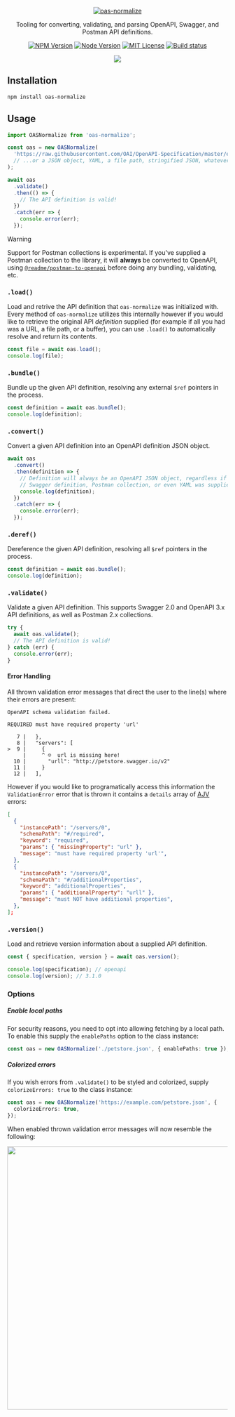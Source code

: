 <p align="center">
  <a href="https://npm.im/oas-normalize">
    <img src="https://user-images.githubusercontent.com/33762/200434622-23946869-1965-46f8-8deb-f284b8d0b92c.png" alt="oas-normalize" />
  </a>
</p>

<p align="center">
  Tooling for converting, validating, and parsing OpenAPI, Swagger, and Postman API definitions.
</p>

<p align="center">
  <a href="https://npm.im/oas-normalize"><img src="https://img.shields.io/npm/v/oas-normalize?style=for-the-badge" alt="NPM Version"></a>
  <a href="https://npm.im/oas-normalize"><img src="https://img.shields.io/node/v/oas-normalize?style=for-the-badge" alt="Node Version"></a>
  <a href="https://npm.im/oas-normalize"><img src="https://img.shields.io/npm/l/oas-normalize?style=for-the-badge" alt="MIT License"></a>
  <a href="https://github.com/readmeio/oas/tree/main/packages/oas-normalize"><img src="https://img.shields.io/github/actions/workflow/status/readmeio/oas/ci.yml?branch=main&style=for-the-badge" alt="Build status"></a>
</p>

<p align="center">
  <a href="https://readme.com"><img src="https://raw.githubusercontent.com/readmeio/.github/main/oss-badge.svg" /></a>
</p>

## Installation

```bash
npm install oas-normalize
```

## Usage

```ts
import OASNormalize from 'oas-normalize';

const oas = new OASNormalize(
  'https://raw.githubusercontent.com/OAI/OpenAPI-Specification/master/examples/v3.0/petstore-expanded.yaml',
  // ...or a JSON object, YAML, a file path, stringified JSON, whatever you have.
);

await oas
  .validate()
  .then(() => {
    // The API definition is valid!
  })
  .catch(err => {
    console.error(err);
  });
```

> [!WARNING]
> Support for Postman collections is experimental. If you've supplied a Postman collection to the library, it will **always** be converted to OpenAPI, using [`@readme/postman-to-openapi`](https://npm.im/@readme/postman-to-openapi) before doing any bundling, validating, etc.

### `.load()`

Load and retrive the API definition that `oas-normalize` was initialized with. Every method of `oas-normalize` utilizes this internally however if you would like to retrieve the original API _definition_ supplied (for example if all you had was a URL, a file path, or a buffer), you can use `.load()` to automatically resolve and return its contents.

```ts
const file = await oas.load();
console.log(file);
```

### `.bundle()`

Bundle up the given API definition, resolving any external `$ref` pointers in the process.

```ts
const definition = await oas.bundle();
console.log(definition);
```

### `.convert()`

Convert a given API definition into an OpenAPI definition JSON object.

```ts
await oas
  .convert()
  .then(definition => {
    // Definition will always be an OpenAPI JSON object, regardless if a
    // Swagger definition, Postman collection, or even YAML was supplied.
    console.log(definition);
  })
  .catch(err => {
    console.error(err);
  });
```

### `.deref()`

Dereference the given API definition, resolving all `$ref` pointers in the process.

```ts
const definition = await oas.bundle();
console.log(definition);
```

### `.validate()`

Validate a given API definition. This supports Swagger 2.0 and OpenAPI 3.x API definitions, as well as Postman 2.x collections.

```ts
try {
  await oas.validate();
  // The API definition is valid!
} catch (err) {
  console.error(err);
}
```

#### Error Handling

All thrown validation error messages that direct the user to the line(s) where their errors are present:

```
OpenAPI schema validation failed.

REQUIRED must have required property 'url'

   7 |   },
   8 |   "servers": [
>  9 |     {
     |     ^ ☹️  url is missing here!
  10 |       "urll": "http://petstore.swagger.io/v2"
  11 |     }
  12 |   ],
```

However if you would like to programatically access this information the `ValidationError` error that is thrown it contains a `details` array of [AJV](https://npm.im/ajv) errors:

```json
[
  {
    "instancePath": "/servers/0",
    "schemaPath": "#/required",
    "keyword": "required",
    "params": { "missingProperty": "url" },
    "message": "must have required property 'url'",
  },
  {
    "instancePath": "/servers/0",
    "schemaPath": "#/additionalProperties",
    "keyword": "additionalProperties",
    "params": { "additionalProperty": "urll" },
    "message": "must NOT have additional properties",
  },
];
```

### `.version()`

Load and retrieve version information about a supplied API definition.

```ts
const { specification, version } = await oas.version();

console.log(specification); // openapi
console.log(version); // 3.1.0
```

### Options

##### Enable local paths

For security reasons, you need to opt into allowing fetching by a local path. To enable this supply the `enablePaths` option to the class instance:

```ts
const oas = new OASNormalize('./petstore.json', { enablePaths: true });
```

##### Colorized errors

If you wish errors from `.validate()` to be styled and colorized, supply `colorizeErrors: true` to the class instance:

```ts
const oas = new OASNormalize('https://example.com/petstore.json', {
  colorizeErrors: true,
});
```

When enabled thrown validation error messages will now resemble the following:

<img src="https://user-images.githubusercontent.com/33762/137796648-7e1157c2-cee4-466e-9129-dd2a743dd163.png" width="600" />
